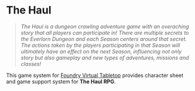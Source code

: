 # The Haul

> _The Haul is a dungeon crawling adventure game with an overaching story that all players can participate in! There are multiple secrets to the Everlorn Dungeon and each Season centers around that secret. The actions taken by the players participating in that Season will ultimately have an effect on the next Season, influencing not only story but also gameplay and new types of adventures, missions and classes!_

This game system for [Foundry Virtual Tabletop](https://foundryvtt.com/) provides character sheet and game support system for <b>The Haul RPG</b>.
